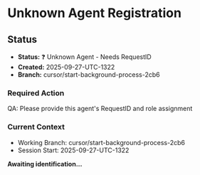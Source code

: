 # Unknown Agent Registration

## Status
- **Status:** ❓ Unknown Agent - Needs RequestID
- **Created:** 2025-09-27-UTC-1322  
- **Branch:** cursor/start-background-process-2cb6

### Required Action
QA: Please provide this agent's RequestID and role assignment

### Current Context
- Working Branch: cursor/start-background-process-2cb6
- Session Start: 2025-09-27-UTC-1322

**Awaiting identification...**
